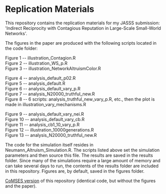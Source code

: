 # Replication Materials
This repository contains the replication materials for my JASSS submission: 'Indirect Reciprocity with Contagious Reputation in Large-Scale Small-World Networks'.

The figures in the paper are produced with the following scripts located in the code folder:

Figure 1  -- illustration_Contagion.R  
Figure 2  -- illustration_WS_p.R  
Figure 3  -- illustration_NetworkAltruismColor.R  

Figure 4  -- analysis_default_p02.R  
Figure 5  -- analysis_default.R  
Figure 6  -- analysis_default_vary_p.R  
Figure 7  -- analysis_N20000_truthful_new.R  
Figure 8  -- 6 scripts: analysis_truthful_new_vary_p.R, etc., then the plot is made in illustration_vary_mechanisms.R  

Figure 9  -- analysis_default_vary_nei.R  
Figure 10 -- analysis_default_vary_cb.R  
Figure 11 -- analysis_cb1_10_vary_p.R  
Figure 12 -- illustration_10000generations.R  
Figure 13 -- analysis_N20000_truthful_new.R  

The code for the simulation itself resides in Neumann_Altruism_Simulation.R. The scripts listed above set the simulation parameters and then source this file. The results are saved in the results folder. Since many of the simulations require a large amount of memory and can take several days to run, the contents of the results folder are included in this repository. Figures are, by default, saved in the figures folder.

[CoMSES version](https://www.comses.net/codebases/41bc083e-b8d3-4133-83ed-150bb63a4b39/releases/1.0.0/) of this repository (identical code, but without the figures and the paper).
